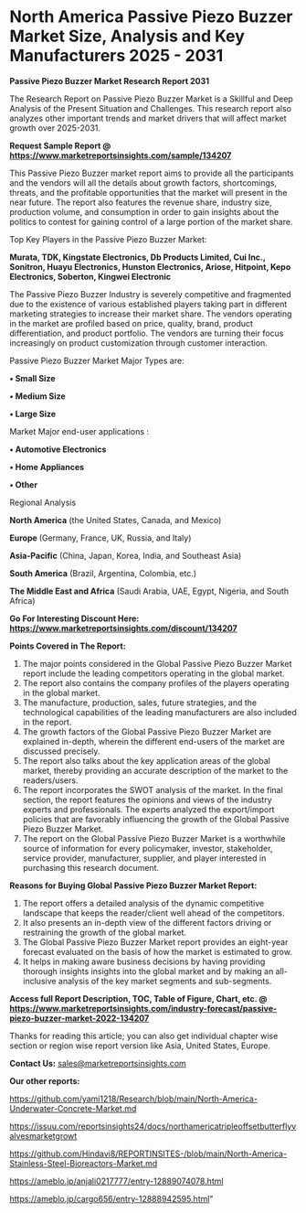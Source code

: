  # North America Passive Piezo Buzzer Market Size, Analysis and Key Manufacturers 2025 - 2031

<strong>Passive Piezo Buzzer Market Research Report 2031</strong>

The Research Report on Passive Piezo Buzzer Market is a Skillful and Deep Analysis of the Present Situation and Challenges. This research report also analyzes other important trends and market drivers that will affect market growth over 2025-2031.

<strong>Request Sample Report @ <a href=https://www.marketreportsinsights.com/sample/134207>https://www.marketreportsinsights.com/sample/134207</a></strong>

This Passive Piezo Buzzer market report aims to provide all the participants and the vendors will all the details about growth factors, shortcomings, threats, and the profitable opportunities that the market will present in the near future. The report also features the revenue share, industry size, production volume, and consumption in order to gain insights about the politics to contest for gaining control of a large portion of the market share.

Top Key Players in the Passive Piezo Buzzer Market:

<strong>Murata, TDK, Kingstate Electronics, Db Products Limited, Cui Inc., Sonitron, Huayu Electronics, Hunston Electronics, Ariose, Hitpoint, Kepo Electronics, Soberton, Kingwei Electronic</strong>

The Passive Piezo Buzzer Industry is severely competitive and fragmented due to the existence of various established players taking part in different marketing strategies to increase their market share. The vendors operating in the market are profiled based on price, quality, brand, product differentiation, and product portfolio. The vendors are turning their focus increasingly on product customization through customer interaction.

Passive Piezo Buzzer Market Major Types are:

<strong>• Small Size

• Medium Size

• Large Size</strong>

Market Major end-user applications :

<strong>• Automotive Electronics

• Home Appliances

• Other</strong>

Regional Analysis

</u><strong><b>North America</b></strong> (the United States, Canada, and Mexico)

<strong><b>Europe </b></strong>(Germany, France, UK, Russia, and Italy)

<strong><b>Asia-Pacific</b></strong> (China, Japan, Korea, India, and Southeast Asia)

<strong><b>South America</b></strong> (Brazil, Argentina, Colombia, etc.)

<strong><b>The Middle East and Africa</b></strong> (Saudi Arabia, UAE, Egypt, Nigeria, and South Africa)

<strong>Go For Interesting Discount Here: <a href=https://www.marketreportsinsights.com/discount/134207>https://www.marketreportsinsights.com/discount/134207</a></strong>

<strong>Points Covered in The Report:</strong>
<ol>
  <li>The major points considered in the Global Passive Piezo Buzzer Market report include the leading competitors operating in the global market.</li>
  <li>The report also contains the company profiles of the players operating in the global market.</li>
  <li>The manufacture, production, sales, future strategies, and the technological capabilities of the leading manufacturers are also included in the report.</li>
  <li>The growth factors of the Global Passive Piezo Buzzer Market are explained in-depth, wherein the different end-users of the market are discussed precisely.</li>
  <li>The report also talks about the key application areas of the global market, thereby providing an accurate description of the market to the readers/users.</li>
  <li>The report incorporates the SWOT analysis of the market. In the final section, the report features the opinions and views of the industry experts and professionals. The experts analyzed the export/import policies that are favorably influencing the growth of the Global Passive Piezo Buzzer Market.</li>
  <li>The report on the Global Passive Piezo Buzzer Market is a worthwhile source of information for every policymaker, investor, stakeholder, service provider, manufacturer, supplier, and player interested in purchasing this research document.</li>
</ol>
<strong>Reasons for Buying Global Passive Piezo Buzzer Market Report:</strong>

<ol>
  <li>The report offers a detailed analysis of the dynamic competitive landscape that keeps the reader/client well ahead of the competitors.</li>
  <li>It also presents an in-depth view of the different factors driving or restraining the growth of the global market.</li>
  <li>The Global Passive Piezo Buzzer Market report provides an eight-year forecast evaluated on the basis of how the market is estimated to grow.</li>
  <li>It helps in making aware business decisions by having providing thorough insights insights into the global market and by making an all-inclusive analysis of the key market segments and sub-segments.</li>
</ol>
<strong>Access full Report Description, TOC, Table of Figure, Chart, etc. @ <a href=https://www.marketreportsinsights.com/industry-forecast/passive-piezo-buzzer-market-2022-134207>https://www.marketreportsinsights.com/industry-forecast/passive-piezo-buzzer-market-2022-134207</a></strong>


Thanks for reading this article; you can also get individual chapter wise section or region wise report version like Asia, United States, Europe.

<strong>Contact Us:</strong>
sales@marketreportsinsights.com

<strong>Our other reports:</strong>

<a href=https://github.com/yami1218/Research/blob/main/North-America-Underwater-Concrete-Market.md>https://github.com/yami1218/Research/blob/main/North-America-Underwater-Concrete-Market.md</a>

<a href=https://issuu.com/reportsinsights24/docs/northamericatripleoffsetbutterflyvalvesmarketgrowt>https://issuu.com/reportsinsights24/docs/northamericatripleoffsetbutterflyvalvesmarketgrowt</a>

<a href=https://github.com/Hindavi8/REPORTINSITES-/blob/main/North-America-Stainless-Steel-Bioreactors-Market.md>https://github.com/Hindavi8/REPORTINSITES-/blob/main/North-America-Stainless-Steel-Bioreactors-Market.md</a>

<a href=https://ameblo.jp/anjali0217777/entry-12889074078.html>https://ameblo.jp/anjali0217777/entry-12889074078.html</a>

<a href=https://ameblo.jp/cargo656/entry-12888942595.html>https://ameblo.jp/cargo656/entry-12888942595.html</a>"
